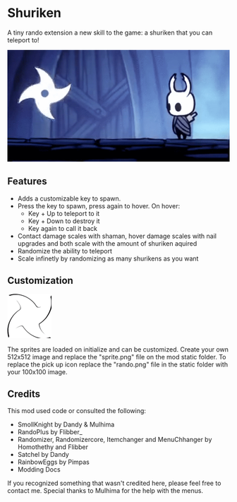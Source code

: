 # Shuriken

A tiny rando extension a new skill to the game: a shuriken that you can teleport to!

![](shu.gif)

## Features

* Adds a customizable key to spawn.
* Press the key to spawn, press again to hover. On hover:
  * Key + Up to teleport to it
  * Key + Down to destroy it
  * Key again to call it back
* Contact damage scales with shaman, hover damage scales with nail upgrades and both scale with the amount of shuriken aquired
* Randomize the ability to teleport
* Scale infinetly by randomizing as many shurikens as you want

## Customization
![](static/rando.png)

The sprites are loaded on initialize and can be customized. Create your own 512x512 image and replace the "sprite.png" file on the mod static folder. To replace the pick up icon replace the "rando.png" file in the static folder with your 100x100 image. 

## Credits

This mod used code or consulted the following:
* SmollKnight by Dandy & Mulhima
* RandoPlus by Flibber_
* Randomizer, Randomizercore, Itemchanger and MenuChhanger by Homothethy and Flibber
* Satchel by Dandy
* RainbowEggs by Pimpas
* Modding Docs

If you recognized something that wasn't credited here, please feel free to contact me.
Special thanks to Mulhima for the help with the menus.
